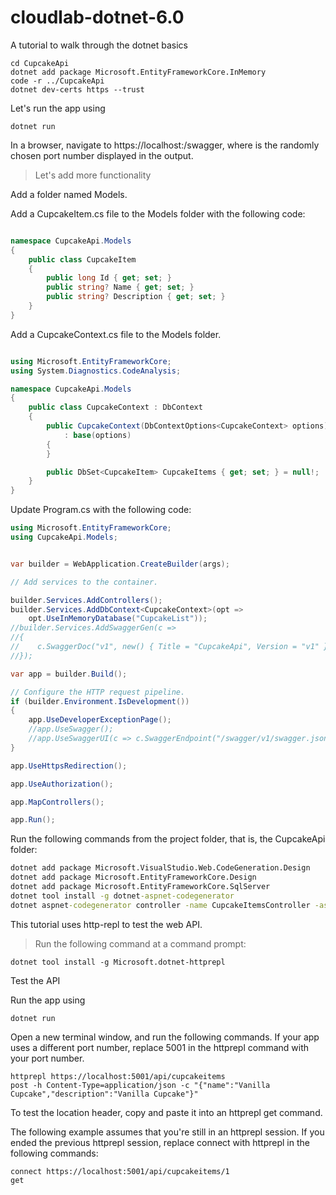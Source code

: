 # cloudlab-dotnet-6.0
A tutorial to walk through the dotnet basics

```dotnet new webapi -o CupcakeApi
cd CupcakeApi
dotnet add package Microsoft.EntityFrameworkCore.InMemory
code -r ../CupcakeApi
dotnet dev-certs https --trust
```

Let's run the app using
```
dotnet run
```

In a browser, navigate to https://localhost:<port>/swagger, where <port> is the randomly chosen port number displayed in the output.
    
>Let's add more functionality

Add a folder named Models.

Add a CupcakeItem.cs file to the Models folder with the following code:

```csharp

namespace CupcakeApi.Models
{
    public class CupcakeItem
    {
        public long Id { get; set; }
        public string? Name { get; set; }
        public string? Description { get; set; }
    }
}

```
Add a CupcakeContext.cs file to the Models folder.

```csharp

using Microsoft.EntityFrameworkCore;
using System.Diagnostics.CodeAnalysis;

namespace CupcakeApi.Models
{
    public class CupcakeContext : DbContext
    {
        public CupcakeContext(DbContextOptions<CupcakeContext> options)
            : base(options)
        {
        }

        public DbSet<CupcakeItem> CupcakeItems { get; set; } = null!;
    }
}

```


Update Program.cs with the following code:

```csharp
using Microsoft.EntityFrameworkCore;
using CupcakeApi.Models;


var builder = WebApplication.CreateBuilder(args);

// Add services to the container.

builder.Services.AddControllers();
builder.Services.AddDbContext<CupcakeContext>(opt =>
    opt.UseInMemoryDatabase("CupcakeList"));
//builder.Services.AddSwaggerGen(c =>
//{
//    c.SwaggerDoc("v1", new() { Title = "CupcakeApi", Version = "v1" });
//});

var app = builder.Build();

// Configure the HTTP request pipeline.
if (builder.Environment.IsDevelopment())
{
    app.UseDeveloperExceptionPage();
    //app.UseSwagger();
    //app.UseSwaggerUI(c => c.SwaggerEndpoint("/swagger/v1/swagger.json", "CupcakeApi v1"));
}

app.UseHttpsRedirection();

app.UseAuthorization();

app.MapControllers();

app.Run();
```

Run the following commands from the project folder, that is, the CupcakeApi folder:

```cmd
dotnet add package Microsoft.VisualStudio.Web.CodeGeneration.Design
dotnet add package Microsoft.EntityFrameworkCore.Design
dotnet add package Microsoft.EntityFrameworkCore.SqlServer
dotnet tool install -g dotnet-aspnet-codegenerator
dotnet aspnet-codegenerator controller -name CupcakeItemsController -async -api -m CupcakeItem -dc CupcakeContext -outDir Controllers
```

This tutorial uses http-repl to test the web API.

>Run the following command at a command prompt:

```
dotnet tool install -g Microsoft.dotnet-httprepl
```

Test the API

Run the app using
```
dotnet run
```

Open a new terminal window, and run the following commands. If your app uses a different port number, replace 5001 in the httprepl command with your port number.

```
httprepl https://localhost:5001/api/cupcakeitems
post -h Content-Type=application/json -c "{"name":"Vanilla Cupcake","description":"Vanilla Cupcake"}"
```

To test the location header, copy and paste it into an httprepl get command.

The following example assumes that you're still in an httprepl session. If you ended the previous httprepl session, replace connect with httprepl in the following commands:

```
connect https://localhost:5001/api/cupcakeitems/1
get
```
